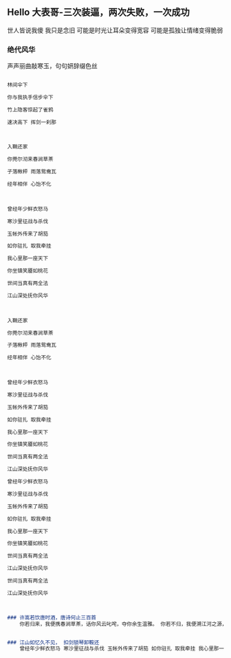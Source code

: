 ## Hello 大表哥-三次装逼，两次失败，一次成功

世人皆说我傻 我只是念旧 
可能是时光让耳朵变得宽容
可能是孤独让情绪变得脆弱

### 绝代风华

声声丽曲敲寒玉，句句妍辞缀色丝

```markdown

林间伞下

你与我执手信步伞下

竹上隐客惊起了雀鸦

速决高下 挥剑一刹那

 

入鞘还家

你莞尔沏来春涧草茶

子落楸枰 雨落鸳鸯瓦

经年相伴 心饴不化

 

曾经年少鲜衣怒马

寒沙里征战与杀伐

玉帐外传来了胡笳

如你驻扎 取我牵挂

我心里那一座天下

你坐镇笑靥如桃花

世间当真有两全法

江山深处抚你风华

 

入鞘还家

你莞尔沏来春涧草茶

子落楸枰 雨落鸳鸯瓦

经年相伴 心饴不化

 

曾经年少鲜衣怒马

寒沙里征战与杀伐

玉帐外传来了胡笳

如你驻扎 取我牵挂

我心里那一座天下

你坐镇笑靥如桃花

世间当真有两全法

江山深处抚你风华

曾经年少鲜衣怒马

寒沙里征战与杀伐

玉帐外传来了胡笳

如你驻扎 取我牵挂

我心里那一座天下

你坐镇笑靥如桃花

世间当真有两全法

江山深处抚你风华

世间当真有两全法

江山深处抚你风华



### 许嵩若饮唐时酒，唐诗何止三百首
    你若归来，我便携春涧草茶，话你风云叱咤，夺你余生温雅。 你若不归，我便溯江河之源，亮你一方星宿，赏你绝代风华


### 江山如忆久不见， 扣剑锁琴卸鞍还
    曾经年少鲜衣怒马 寒沙里征战与杀伐 玉帐外传来了胡笳 如你驻扎 取我牵挂 我心里那一座天下 你坐镇笑靥如桃花 世间当真有两全法 江山深处抚你风华




